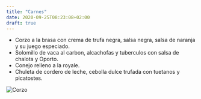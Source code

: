 ```yaml
---
title: "Carnes"
date: 2020-09-25T08:23:08+02:00
draft: true
---
```



* Corzo a la brasa con crema de trufa negra, salsa negra, salsa de naranja y su juego especiado.
* Solomillo de vaca al carbon, alcachofas y tuberculos con salsa de chalota y Oporto.
* Conejo relleno a la royale.
* Chuleta de cordero de leche, cebolla dulce trufada con tuetanos y picatostes.

![Corzo](/carta/carns.jpeg)
